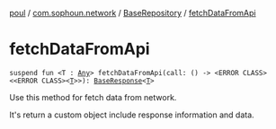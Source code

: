 [poul](../../index.md) / [com.sophoun.network](../index.md) / [BaseRepository](index.md) / [fetchDataFromApi](./fetch-data-from-api.md)

# fetchDataFromApi

`suspend fun <T : `[`Any`](https://kotlinlang.org/api/latest/jvm/stdlib/kotlin/-any/index.html)`> fetchDataFromApi(call: () -> <ERROR CLASS><<ERROR CLASS><`[`T`](fetch-data-from-api.md#T)`>>): `[`BaseResponse`](../-base-response/index.md)`<`[`T`](fetch-data-from-api.md#T)`>`

Use this method for fetch data from network.

It's return a custom object include response information and data.

